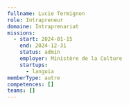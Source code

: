 ```yaml
---
fullname: Lucie Termignon
role: Intrapreneur
domaine: Intraprenariat
missions:
  - start: 2024-01-15
    end: 2024-12-31
    status: admin
    employer: Ministère de la Culture
    startups:
      - languia
memberType: autre
competences: []
teams: []
---
```

